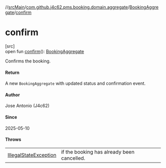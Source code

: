 //[srcMain](../../../index.md)/[com.github.j4c62.pms.booking.domain.aggregate](../index.md)/[BookingAggregate](index.md)/[confirm](confirm.md)

# confirm

[src]\
open fun [confirm](confirm.md)(): [BookingAggregate](index.md)

Confirms the booking.

#### Return

A new `BookingAggregate` with updated status and confirmation event.

#### Author

Jose Antonio (J4c62)

#### Since

2025-05-10

#### Throws

|                                                                                                         |                                            |
|---------------------------------------------------------------------------------------------------------|--------------------------------------------|
| [IllegalStateException](https://docs.oracle.com/javase/8/docs/api/java/lang/IllegalStateException.html) | if the booking has already been cancelled. |